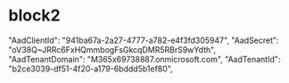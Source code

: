 # block2
  "AadClientId": "941ba67a-2a27-4777-a782-e4f3fd305947",
  "AadSecret": "oV38Q~JRRc6FxHQmmbogFsGkcqDMR5RBrS9wYdth",
  "AadTenantDomain": "M365x69738887.onmicrosoft.com",
  "AadTenantId": "b2ce3039-df51-4f20-a179-6bddd5b1ef80",
